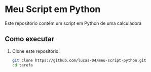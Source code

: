 
# Meu Script em Python

Este repositório contém um script em Python de uma calculadora 

## Como executar

1. Clone este repositório:
   ```bash
   git clone https://github.com/lucas-04/meu-script-python.git
   cd tarefa
